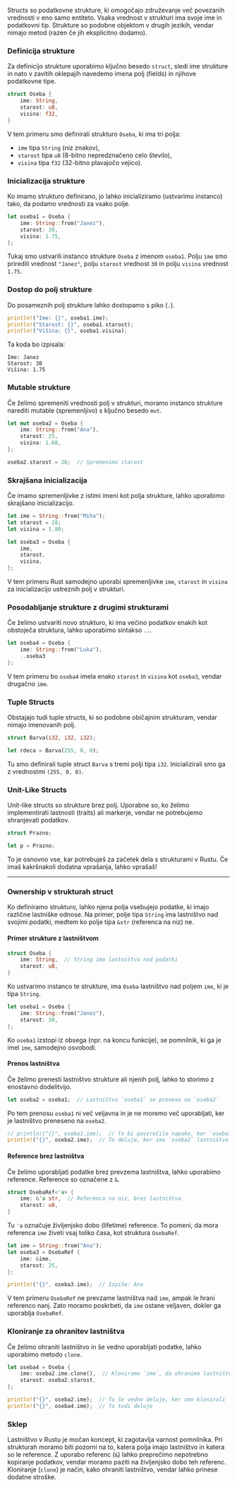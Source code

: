 
Structs so podatkovne strukture, ki omogočajo združevanje več povezanih vrednosti v eno samo entiteto. Vsaka vrednost v strukturi ima svoje ime in podatkovni tip. Strukture so podobne objektom v drugih jezikih, vendar nimajo metod (razen če jih eksplicitno dodamo).

### Definicija strukture

Za definicijo strukture uporabimo ključno besedo `struct`, sledi ime strukture in nato v zavitih oklepajih navedemo imena polj (fields) in njihove podatkovne tipe.

```rust
struct Oseba {
    ime: String,
    starost: u8,
    visina: f32,
}
```

V tem primeru smo definirali strukturo `Oseba`, ki ima tri polja:
- `ime` tipa `String` (niz znakov),
- `starost` tipa `u8` (8-bitno nepredznačeno celo število),
- `visina` tipa `f32` (32-bitno plavajočo vejico).

### Inicializacija strukture

Ko imamo strukturo definirano, jo lahko inicializiramo (ustvarimo instanco) tako, da podamo vrednosti za vsako polje.

```rust
let oseba1 = Oseba {
    ime: String::from("Janez"),
    starost: 30,
    visina: 1.75,
};
```

Tukaj smo ustvarili instanco strukture `Oseba` z imenom `oseba1`. Polju `ime` smo priredili vrednost `"Janez"`, polju `starost` vrednost `30` in polju `visina` vrednost `1.75`.

### Dostop do polj strukture

Do posameznih polj strukture lahko dostopamo s piko (`.`).

```rust
println!("Ime: {}", oseba1.ime);
println!("Starost: {}", oseba1.starost);
println!("Višina: {}", oseba1.visina);
```

Ta koda bo izpisala:
```
Ime: Janez
Starost: 30
Višina: 1.75
```

### Mutable strukture

Če želimo spremeniti vrednosti polj v strukturi, moramo instanco strukture narediti mutable (spremenljivo) s ključno besedo `mut`.

```rust
let mut oseba2 = Oseba {
    ime: String::from("Ana"),
    starost: 25,
    visina: 1.68,
};

oseba2.starost = 26;  // Spremenimo starost
```

### Skrajšana inicializacija

Če imamo spremenljivke z istimi imeni kot polja strukture, lahko uporabimo skrajšano inicializacijo.

```rust
let ime = String::from("Miha");
let starost = 28;
let visina = 1.80;

let oseba3 = Oseba {
    ime,
    starost,
    visina,
};
```

V tem primeru Rust samodejno uporabi spremenljivke `ime`, `starost` in `visina` za inicializacijo ustreznih polj v strukturi.

### Posodabljanje strukture z drugimi strukturami

Če želimo ustvariti novo strukturo, ki ima večino podatkov enakih kot obstoječa struktura, lahko uporabimo sintakso `..`.

```rust
let oseba4 = Oseba {
    ime: String::from("Luka"),
    ..oseba3
};
```

V tem primeru bo `oseba4` imela enako `starost` in `visina` kot `oseba3`, vendar drugačno `ime`.

### Tuple Structs

Obstajajo tudi tuple structs, ki so podobne običajnim strukturam, vendar nimajo imenovanih polj.

```rust
struct Barva(i32, i32, i32);

let rdeca = Barva(255, 0, 0);
```

Tu smo definirali tuple struct `Barva` s tremi polji tipa `i32`. Inicializirali smo ga z vrednostmi `(255, 0, 0)`.

### Unit-Like Structs

Unit-like structs so strukture brez polj. Uporabne so, ko želimo implementirati lastnosti (traits) ali markerje, vendar ne potrebujemo shranjevati podatkov.

```rust
struct Prazno;

let p = Prazno;
```

To je osnovno vse, kar potrebuješ za začetek dela s strukturami v Rustu. Če imaš kakršnakoli dodatna vprašanja, lahko vprašaš!

---

### Ownership v strukturah struct

Ko definiramo strukturo, lahko njena polja vsebujejo podatke, ki imajo različne lastniške odnose. Na primer, polje tipa `String` ima lastništvo nad svojimi podatki, medtem ko polje tipa `&str` (referenca na niz) ne.

#### Primer strukture z lastništvom

```rust
struct Oseba {
    ime: String,  // String ima lastništvo nad podatki
    starost: u8,
}
```

Ko ustvarimo instanco te strukture, ima `Oseba` lastništvo nad poljem `ime`, ki je tipa `String`.

```rust
let oseba1 = Oseba {
    ime: String::from("Janez"),
    starost: 30,
};
```

Ko `oseba1` izstopi iz obsega (npr. na koncu funkcije), se pomnilnik, ki ga je imel `ime`, samodejno osvobodi.

#### Prenos lastništva

Če želimo prenesti lastništvo strukture ali njenih polj, lahko to storimo z enostavno dodelitvijo.

```rust
let oseba2 = oseba1;  // Lastništvo `oseba1` se prenese na `oseba2`
```

Po tem prenosu `oseba1` ni več veljavna in je ne moremo več uporabljati, ker je lastništvo preneseno na `oseba2`.

```rust
// println!("{}", oseba1.ime);  // To bi povzročilo napako, ker `oseba1` ni več veljavna
println!("{}", oseba2.ime);  // To deluje, ker ima `oseba2` lastništvo
```

#### Reference brez lastništva

Če želimo uporabljati podatke brez prevzema lastništva, lahko uporabimo reference. Reference so označene z `&`.

```rust
struct OsebaRef<'a> {
    ime: &'a str,  // Referenca na niz, brez lastništva
    starost: u8,
}
```

Tu `'a` označuje življenjsko dobo (lifetime) reference. To pomeni, da mora referenca `ime` živeti vsaj toliko časa, kot struktura `OsebaRef`.

```rust
let ime = String::from("Ana");
let oseba3 = OsebaRef {
    ime: &ime,
    starost: 25,
};

println!("{}", oseba3.ime);  // Izpiše: Ana
```

V tem primeru `OsebaRef` ne prevzame lastništva nad `ime`, ampak le hrani referenco nanj. Zato moramo poskrbeti, da `ime` ostane veljaven, dokler ga uporablja `OsebaRef`.

### Kloniranje za ohranitev lastništva

Če želimo ohraniti lastništvo in še vedno uporabljati podatke, lahko uporabimo metodo `clone`.

```rust
let oseba4 = Oseba {
    ime: oseba2.ime.clone(),  // Kloniramo `ime`, da ohranimo lastništvo
    starost: oseba2.starost,
};

println!("{}", oseba2.ime);  // To še vedno deluje, ker smo klonirali `ime`
println!("{}", oseba4.ime);  // To tudi deluje
```

### Sklep

Lastništvo v Rustu je močan koncept, ki zagotavlja varnost pomnilnika. Pri strukturah moramo biti pozorni na to, katera polja imajo lastništvo in katera so le reference. Z uporabo referenc (`&`) lahko preprečimo nepotrebno kopiranje podatkov, vendar moramo paziti na življenjsko dobo teh referenc. Kloniranje (`clone`) je način, kako ohraniti lastništvo, vendar lahko prinese dodatne stroške.

